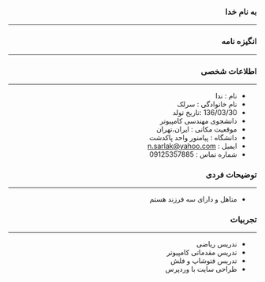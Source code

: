 <style type="text/css">
body{
 direction:rtl;
}
</style>
### به نام خدا 
---
### انگیزه نامه 

---

### اطلاعات شخصی

---
+ نام : ندا
+ نام خانوادگی : سرلک
+ 136/03/30 :تاریخ تولد 
+ دانشجوی مهندسی کامپیوتر
+ موقعیت مکانی : ایران،تهران
+ دانشگاه : پیامنور واحد پاکدشت 
+ ایمیل : n.sarlak@yahoo.com
+ شماره تماس : 09125357885


### توضیحات فردی

---
+ متاهل و دارای سه فرزند هستم  

### تجربیات 

---
+ ندریس ریاضی 
+ تدریس مقدماتی کامپیوتر 
+ تدریس فتوشاپ و فلش 
+ طراحی سایت با وردپرس
